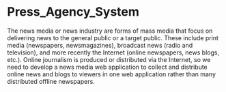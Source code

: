# Press_Agency_System
The news media or news industry are forms of mass media that focus on delivering  news to the general public or a target public. These include print media  (newspapers, newsmagazines), broadcast news (radio and television), and more  recently the Internet (online newspapers, news blogs, etc.). Online journalism is produced or distributed via the Internet, so we need to develop  a news media web application to collect and distribute online news and blogs to  viewers in one web application rather than many distributed offline newspapers.
